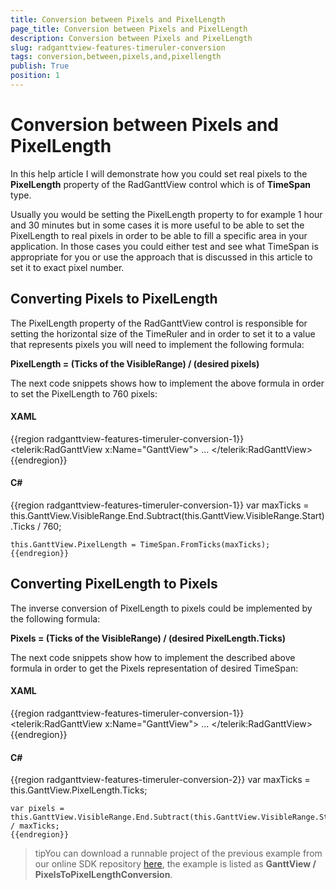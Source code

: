 ```yaml
---
title: Conversion between Pixels and PixelLength
page_title: Conversion between Pixels and PixelLength
description: Conversion between Pixels and PixelLength
slug: radganttview-features-timeruler-conversion
tags: conversion,between,pixels,and,pixellength
publish: True
position: 1
---
```


# Conversion between Pixels and PixelLength



In this help article I will demonstrate how you could set real pixels to the __PixelLength__ property of the RadGanttView control which is of __TimeSpan__ type.
            

Usually you would be setting the PixelLength property to for example 1 hour and 30 minutes but in some cases it is more useful to be able to set the PixelLength to real pixels in order to be able to fill a specific area in your application. In those cases you could either test and see what TimeSpan is appropriate for you or use the approach that is discussed in this article to set it to exact pixel number.
            

## Converting Pixels to PixelLength

The PixelLength property of the RadGanttView control is responsible for setting the horizontal size of the TimeRuler and in order to set it to a value that represents pixels you will need to implement the following formula:
                

__PixelLength = (Ticks of the VisibleRange) / (desired pixels)__

The next code snippets shows how to implement the above formula in order to set the PixelLength to 760 pixels:
                

#### __XAML__

{{region radganttview-features-timeruler-conversion-1}}
	<telerik:RadGanttView x:Name="GanttView">
	    ...
	</telerik:RadGanttView>
	{{endregion}}



#### __C#__

{{region radganttview-features-timeruler-conversion-1}}
	var maxTicks = this.GanttView.VisibleRange.End.Subtract(this.GanttView.VisibleRange.Start).Ticks / 760;
	
	this.GanttView.PixelLength = TimeSpan.FromTicks(maxTicks);
	{{endregion}}



## Converting PixelLength to Pixels

The inverse conversion of PixelLength to pixels could be implemented by the following formula:
                

__Pixels = (Ticks of the VisibleRange) / (desired PixelLength.Ticks)__

The next code snippets show how to implement the described above formula in order to get the Pixels representation of desired TimeSpan:
                

#### __XAML__

{{region radganttview-features-timeruler-conversion-1}}
	<telerik:RadGanttView x:Name="GanttView">
	    ...
	</telerik:RadGanttView>
	{{endregion}}



#### __C#__

{{region radganttview-features-timeruler-conversion-2}}
	var maxTicks = this.GanttView.PixelLength.Ticks;
	
	var pixels = this.GanttView.VisibleRange.End.Subtract(this.GanttView.VisibleRange.Start).Ticks / maxTicks;
	{{endregion}}



>tipYou can download a runnable project of the previous example from our online SDK repository
                        [here](https://github.com/telerik/xaml-sdk), the example is listed as __GanttView / PixelsToPixelLengthConversion__.
                    
